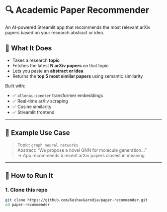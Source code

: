 # 🔍 Academic Paper Recommender

An AI-powered Streamlit app that recommends the most relevant arXiv papers based on your research abstract or idea.

## 🚀 What It Does

- Takes a research **topic**
- Fetches the latest **N arXiv papers** on that topic
- Lets you paste an **abstract or idea**
- Returns the **top 5 most similar papers** using semantic similarity

Built with:
- ✅ `allenai-specter` transformer embeddings
- ✅ Real-time arXiv scraping
- ✅ Cosine similarity
- ✅ Streamlit frontend

---

## 🧪 Example Use Case

> Topic: `graph neural networks`  
> Abstract: “We propose a novel GNN for molecule generation…”  
> → App recommends 5 recent arXiv papers closest in meaning

---

## 🔧 How to Run It

### 1. Clone this repo

```bash
git clone https://github.com/KeshavGarodia/paper-recommender.git
cd paper-recommender
